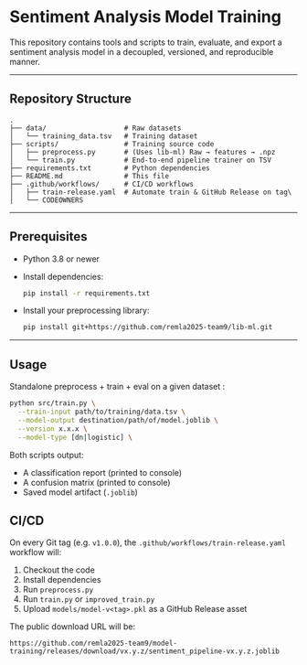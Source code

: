 # Sentiment Analysis Model Training

This repository contains tools and scripts to train, evaluate, and export a sentiment analysis model in a decoupled, versioned, and reproducible manner.

---

## Repository Structure

```text
.
├── data/                   # Raw datasets
│   └── training_data.tsv   # Training dataset
├── scripts/                # Training source code
│   ├── preprocess.py       # (Uses lib-ml) Raw → features → .npz
│   └── train.py            # End-to-end pipeline trainer on TSV
├── requirements.txt        # Python dependencies
├── README.md               # This file
├── .github/workflows/      # CI/CD workflows
│   ├── train-release.yaml  # Automate train & GitHub Release on tag\
│   └── CODEOWNERS

```

---

## Prerequisites

* Python 3.8 or newer
* Install dependencies:

  ```bash
  pip install -r requirements.txt
  ```
* Install your preprocessing library:

  ```bash
  pip install git+https://github.com/remla2025-team9/lib-ml.git
  ```
---

## Usage
Standalone preprocess + train + eval on a given dataset :

```bash
python src/train.py \
  --train-input path/to/training/data.tsv \
  --model-output destination/path/of/model.joblib \
  --version x.x.x \
  --model-type [dn|logistic] \
```

Both scripts output:

* A classification report (printed to console)
* A confusion matrix (printed to console)
* Saved model artifact (`.joblib`)

## CI/CD

On every Git tag (e.g. `v1.0.0`), the `.github/workflows/train-release.yaml` workflow will:

1. Checkout the code
2. Install dependencies
3. Run `preprocess.py`
4. Run `train.py` or `improved_train.py`
5. Upload `models/model-v<tag>.pkl` as a GitHub Release asset

The public download URL will be:

```
https://github.com/remla2025-team9/model-training/releases/download/vx.y.z/sentiment_pipeline-vx.y.z.joblib
```
